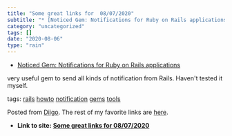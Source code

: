```yaml
---
title: "Some great links for  08/07/2020"
subtitle: "* [Noticed Gem: Notifications for Ruby on Rails applications](<https://github.com/excid3/noticed>)"
category: "uncategorized"
tags: []
date: "2020-08-06"
type: "rain"
---
```

* [Noticed Gem: Notifications for Ruby on Rails applications](<https://github.com/excid3/noticed>)

very useful gem to send all kinds of notification from Rails. Haven't tested
it myself.

tags: [rails](<https://www.diigo.com/user/pitosalas/rails>)
[howto](<https://www.diigo.com/user/pitosalas/howto>)
[notification](<https://www.diigo.com/user/pitosalas/notification>)
[gems](<https://www.diigo.com/user/pitosalas/gems>)
[tools](<https://www.diigo.com/user/pitosalas/tools>)

Posted from [Diigo](<https://www.diigo.com>). The rest of my favorite links
are [here](<https://www.diigo.com/user/pitosalas>).


* **Link to site:** **[Some great links for  08/07/2020](None)**